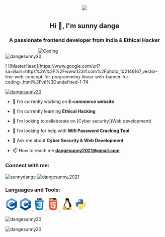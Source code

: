 <h1 align="center">
  <img src="https://i.pinimg.com/564x/a4/f2/99/a4f299621122448e93501f8212b37834.jpg" />
</h1>
<h2 align="center">Hi 👋, I'm sunny dange</h2>
<h3 align="center">A passionate frontend developer from India & Ethical Hacker</h3>

<img align="right" alt="Coding" width="400" src="https://cdn.dribbble.com/users/1162077/screenshots/3848914/programmer.gif">

<p align="left"> <img src="https://komarev.com/ghpvc/?username=dangesunny20&label=Profile%20views&color=0e75b6&style=flat" alt="dangesunny20" /> </p>
[ ![MasterHead](https://www.google.com/url?sa=i&url=https%3A%2F%2Fwww.123rf.com%2Fphoto_102146167_vector-line-web-concept-for-programming-linear-web-banner-for-coding-.html%3Fvti%3Dundefined-1-74
<p align="left"> <a href="https://github.com/ryo-ma/github-profile-trophy"><img src="https://github-profile-trophy.vercel.app/?username=dangesunny20" alt="dangesunny20" /></a> </p>

- 🔭 I’m currently working on **E-commerce website**

- 🌱 I’m currently learning **Ethical Hacking**

- 👯 I’m looking to collaborate on [Cyber security](Web development)

- 🤝 I’m looking for help with **Wifi Password Cracking Tool**

- 💬 Ask me about **Cyber Security & Web Development**

- 📫 How to reach me **dangesunny2021@gmail.com**

<h3 align="left">Connect with me:</h3>
<p align="left">
<a href="https://fb.com/sunnydange" target="blank"><img align="center" src="https://raw.githubusercontent.com/rahuldkjain/github-profile-readme-generator/master/src/images/icons/Social/facebook.svg" alt="sunnydange" height="30" width="40" /></a>
<a href="https://instagram.com/dangesunny_2021" target="blank"><img align="center" src="https://raw.githubusercontent.com/rahuldkjain/github-profile-readme-generator/master/src/images/icons/Social/instagram.svg" alt="dangesunny_2021" height="30" width="40" /></a>
</p>

<h3 align="left">Languages and Tools:</h3>
<p align="left"> <a href="https://www.cprogramming.com/" target="_blank" rel="noreferrer"> <img src="https://raw.githubusercontent.com/devicons/devicon/master/icons/c/c-original.svg" alt="c" width="40" height="40"/> </a> <a href="https://www.w3schools.com/cpp/" target="_blank" rel="noreferrer"> <img src="https://raw.githubusercontent.com/devicons/devicon/master/icons/cplusplus/cplusplus-original.svg" alt="cplusplus" width="40" height="40"/> </a> <a href="https://www.w3schools.com/css/" target="_blank" rel="noreferrer"> <img src="https://raw.githubusercontent.com/devicons/devicon/master/icons/css3/css3-original-wordmark.svg" alt="css3" width="40" height="40"/> </a> <a href="https://www.w3.org/html/" target="_blank" rel="noreferrer"> <img src="https://raw.githubusercontent.com/devicons/devicon/master/icons/html5/html5-original-wordmark.svg" alt="html5" width="40" height="40"/> </a> <a href="https://www.linux.org/" target="_blank" rel="noreferrer"> <img src="https://raw.githubusercontent.com/devicons/devicon/master/icons/linux/linux-original.svg" alt="linux" width="40" height="40"/> </a> <a href="https://www.python.org" target="_blank" rel="noreferrer"> <img src="https://raw.githubusercontent.com/devicons/devicon/master/icons/python/python-original.svg" alt="python" width="40" height="40"/> </a> </p>

<p><img align="center" src="https://github-readme-stats.vercel.app/api/top-langs?username=dangesunny20&show_icons=true&locale=en&layout=compact" alt="dangesunny20" /></p>

<p><img align="center" src="https://github-readme-streak-stats.herokuapp.com/?user=dangesunny20&" alt="dangesunny20" /></p>
